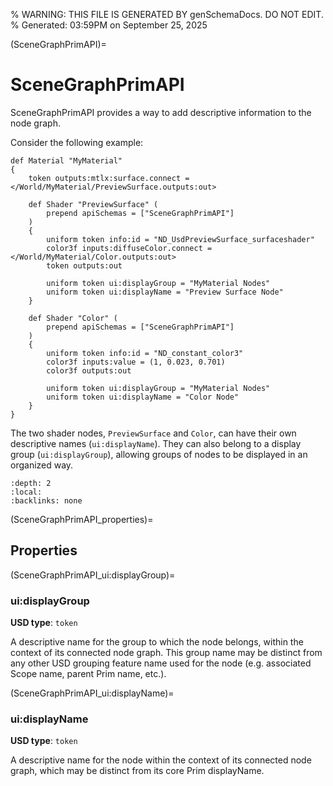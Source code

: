 % WARNING: THIS FILE IS GENERATED BY genSchemaDocs. DO NOT EDIT.
% Generated: 03:59PM on September 25, 2025


(SceneGraphPrimAPI)=
# SceneGraphPrimAPI

SceneGraphPrimAPI provides a way to add descriptive 
information to the node graph.

Consider the following example:

```{code-block} usda
def Material "MyMaterial"
{
    token outputs:mtlx:surface.connect = </World/MyMaterial/PreviewSurface.outputs:out>

    def Shader "PreviewSurface" (
        prepend apiSchemas = ["SceneGraphPrimAPI"]
    )
    {
        uniform token info:id = "ND_UsdPreviewSurface_surfaceshader"
        color3f inputs:diffuseColor.connect = </World/MyMaterial/Color.outputs:out>
        token outputs:out

        uniform token ui:displayGroup = "MyMaterial Nodes"
        uniform token ui:displayName = "Preview Surface Node"
    }

    def Shader "Color" (
        prepend apiSchemas = ["SceneGraphPrimAPI"]
    )
    {
        uniform token info:id = "ND_constant_color3"
        color3f inputs:value = (1, 0.023, 0.701)
        color3f outputs:out

        uniform token ui:displayGroup = "MyMaterial Nodes"
        uniform token ui:displayName = "Color Node"
    }
}
```

The two shader nodes, `PreviewSurface` and `Color`, can have their own 
descriptive names (`ui:displayName`). They can also belong to a display group 
(`ui:displayGroup`), allowing groups of nodes to be displayed in an organized 
way.

```{contents}
:depth: 2
:local:
:backlinks: none
```

(SceneGraphPrimAPI_properties)=

## Properties

(SceneGraphPrimAPI_ui:displayGroup)=

### ui:displayGroup

**USD type**: `token`

A descriptive name for the group to which the 
node belongs, within the context of its connected node graph. This group
name may be distinct from any other USD grouping feature name used for the node
(e.g. associated Scope name, parent Prim name, etc.).


(SceneGraphPrimAPI_ui:displayName)=

### ui:displayName

**USD type**: `token`

A descriptive name for the node within the 
context of its connected node graph, which may be distinct from its core 
Prim displayName.

